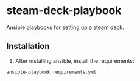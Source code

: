 # steam-deck-playbook
Ansible playbooks for setting up a steam deck.

## Installation

1. After installing ansible, install the requirements:
```
ansible-playbook requirements.yml
```

